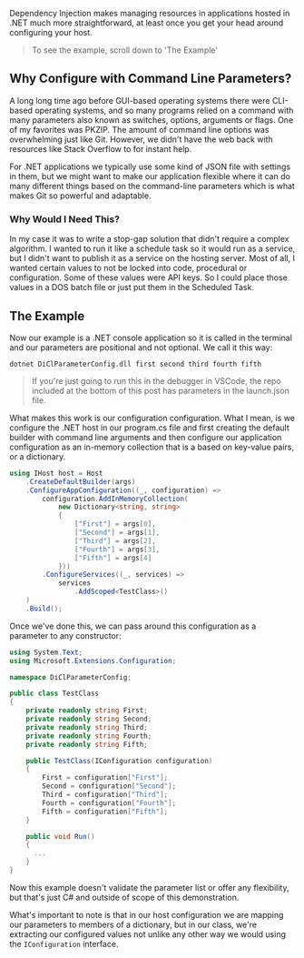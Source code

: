 Dependency Injection makes managing resources in applications hosted in .NET much more straightforward, at least once you get your head around configuring your host.

> To see the example, scroll down to 'The Example'

## Why Configure with Command Line Parameters?

A long long time ago before GUI-based operating systems there were CLI-based operating systems, and so many programs relied on a command with many parameters also known as switches, options, arguments or flags. One of my favorites was PKZIP. The amount of command line options was overwhelming just like Git. However, we didn't have the web back with resources like Stack Overflow to for instant help.

For .NET applications we typically use some kind of JSON file with settings in them, but we might want to make our application flexible where it can do many different things based on the command-line parameters which is what makes Git so powerful and adaptable.

### Why Would I Need This?

In my case it was to write a stop-gap solution that didn't require a complex algorithm. I wanted to run it like a schedule task so it would run as a service, but I didn't want to publish it as a service on the hosting server. Most of all, I wanted certain values to not be locked into code, procedural or configuration. Some of these values were API keys. So I could place those values in a DOS batch file or just put them in the Scheduled Task.

## The Example

Now our example is a .NET console application so it is called in the terminal and our parameters are positional and not optional. We call it this way:

`dotnet DiClParameterConfig.dll first second third fourth fifth`

> If you're just going to run this in the debugger in VSCode, the repo included at the bottom of this post has parameters in the launch.json file.

What makes this work is our configuration configuration. What I mean, is we configure the .NET host in our program.cs file and first creating the default builder with command line arguments and then configure our application configuration as an in-memory collection that is a based on key-value pairs, or a dictionary.

```csharp
using IHost host = Host
    .CreateDefaultBuilder(args)
    .ConfigureAppConfiguration((_, configuration) =>
        configuration.AddInMemoryCollection(
            new Dictionary<string, string>
            {
                ["First"] = args[0],
                ["Second"] = args[1],
                ["Third"] = args[2],
                ["Fourth"] = args[3],
                ["Fifth"] = args[4]
            }))
        .ConfigureServices((_, services) =>
            services
                .AddScoped<TestClass>()
    )
    .Build();
```

Once we've done this, we can pass around this configuration as a parameter to any constructor:

```csharp
using System.Text;
using Microsoft.Extensions.Configuration;

namespace DiClParameterConfig;

public class TestClass
{
    private readonly string First;
    private readonly string Second;
    private readonly string Third;
    private readonly string Fourth;
    private readonly string Fifth;

    public TestClass(IConfiguration configuration)
    {
        First = configuration["First"];
        Second = configuration["Second"];
        Third = configuration["Third"];
        Fourth = configuration["Fourth"];
        Fifth = configuration["Fifth"];
    }

    public void Run()
    {
      ...
    }
}
```

Now this example doesn't validate the parameter list or offer any flexibility, but that's just C# and outside of scope of this demonstration.

What's important to note is that in our host configuration we are mapping our parameters to members of a dictionary, but in our class, we're extracting our configured values not unlike any other way we would using the `IConfiguration` interface.
